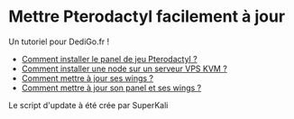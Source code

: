 # Mettre Pterodactyl facilement à jour
Un tutoriel pour DediGo.fr !

- [Comment installer le panel de jeu Pterodactyl ?](https://dedigo.fr/clients/knowledgebase/77/Comment-installer-le-panel-de-jeu-Pterodactyl-.html)
- [Comment installer une node sur un serveur VPS KVM ?](https://dedigo.fr/clients/knowledgebase/78/Comment-installer-une-node-sur-un-serveur-VPS-KVM-.html)
- [Comment mettre à jour ses wings ?](https://dedigo.fr/clients/knowledgebase/80/Comment-mettre-a-jour-ses-wings-.html)
- [Comment mettre à jour son panel et ses wings ?](https://dedigo.fr/clients/knowledgebase/79/Comment-mettre-a-jour-son-panel-et-ses-wings-.html)

Le script d'update à été crée par SuperKali
